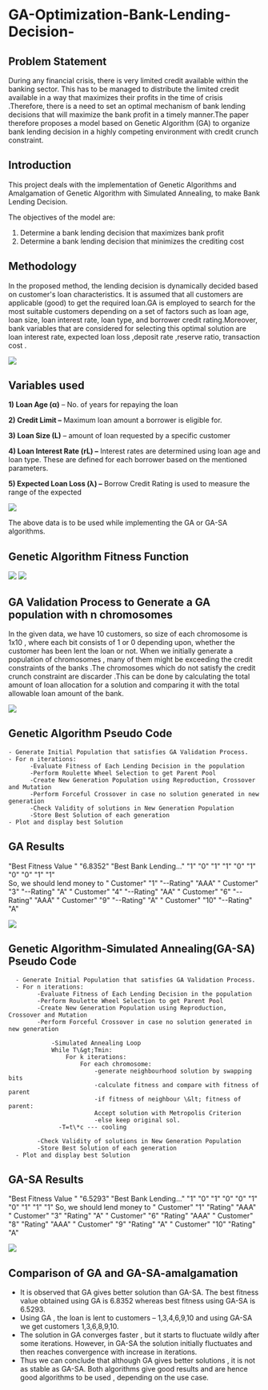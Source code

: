 # GA-Optimization-Bank-Lending-Decision-


## **Problem Statement**

During any financial crisis, there is very limited credit available within the banking sector. This has to be managed to distribute the limited credit available in a way that maximizes their profits in the time of crisis .Therefore, there is a need to set an optimal mechanism of bank lending decisions that will maximize the bank profit in a timely manner.The paper therefore proposes a model based on Genetic Algorithm (GA) to organize bank lending decision in a highly competing environment with credit crunch constraint.

## **Introduction**

This project deals with the implementation of Genetic Algorithms and Amalgamation of Genetic Algorithm with Simulated Annealing, to make Bank Lending Decision.

The objectives of the model are:

1) Determine a bank lending decision that maximizes bank profit
2) Determine a bank lending decision that minimizes the crediting cost

## **Methodology**

In the proposed method, the lending decision is dynamically decided based on customer&#39;s loan characteristics. It is assumed that all customers are applicable (good) to get the required loan.GA is employed to search for the most suitable customers depending on a set of factors such as loan age, loan size, loan interest rate, loan type, and borrower credit rating.Moreover, bank variables that are considered for selecting this optimal solution are loan interest rate, expected loan loss ,deposit rate ,reserve ratio, transaction cost .

![](https://github.com/Shashank-Sundi/GA-Optimization-Bank-Lending-Decision-/blob/main/methodology.PNG)

## **Variables used**

**1) Loan Age (α)** – No. of years for repaying the loan

**2) Credit Limit –** Maximum loan amount a borrower is eligible for.

**3) Loan Size (L)** – amount of loan requested by a specific customer

**4) Loan Interest Rate (rL) –** Interest rates are determined using loan age and loan type. These are defined for each borrower based on the mentioned parameters.

**5) Expected Loan Loss (λ) –** Borrow Credit Rating is used to measure the range of the expected

![](https://github.com/Shashank-Sundi/GA-Optimization-Bank-Lending-Decision-/blob/main/vars.PNG) 

The above data is to be used while implementing the GA or GA-SA algorithms.

## **Genetic Algorithm Fitness Function**

![](https://github.com/Shashank-Sundi/GA-Optimization-Bank-Lending-Decision-/blob/main/fitness.PNG)
![](https://github.com/Shashank-Sundi/GA-Optimization-Bank-Lending-Decision-/blob/main/fitness%202.PNG)



## **GA Validation Process to Generate a GA population with n chromosomes**

In the given data, we have 10 customers, so size of each chromosome is 1x10 , where each bit consists of 1 or 0 depending upon, whether the customer has been lent the loan or not. When we initially generate a population of chromosomes , many of them might be exceeding the credit constraints of the banks .The chromosomes which do not satisfy the credit crunch constraint are discarder .This can be done by calculating the total amount of loan allocation for a solution and comparing it with the total allowable loan amount of the bank.

![](https://github.com/Shashank-Sundi/GA-Optimization-Bank-Lending-Decision-/blob/main/Ga%20valiation.PNG)

## **Genetic Algorithm Pseudo Code**

    - Generate Initial Population that satisfies GA Validation Process.
    - For n iterations:
          -Evaluate Fitness of Each Lending Decision in the population
          -Perform Roulette Wheel Selection to get Parent Pool
          -Create New Generation Population using Reproduction, Crossover and Mutation
          -Perform Forceful Crossover in case no solution generated in new generation
          -Check Validity of solutions in New Generation Population
          -Store Best Solution of each generation
    - Plot and display best Solution

## **GA Results**

&quot;Best Fitness Value &quot; &quot;6.8352&quot;
&quot;Best Bank Lending…&quot; &quot;1&quot; &quot;0&quot; &quot;1&quot; &quot;1&quot; &quot;0&quot; &quot;1&quot; &quot;0&quot; &quot;0&quot; &quot;1&quot; &quot;1&quot;  
So, we should lend money to &quot; Customer&quot; &quot;1&quot; &quot;--Rating&quot; &quot;AAA&quot;
&quot; Customer&quot; &quot;3&quot; &quot;--Rating&quot; &quot;A&quot;
&quot; Customer&quot; &quot;4&quot; &quot;--Rating&quot; &quot;AA&quot;
&quot; Customer&quot; &quot;6&quot; &quot;--Rating&quot; &quot;AAA&quot;
&quot; Customer&quot; &quot;9&quot; &quot;--Rating&quot; &quot;A&quot;
&quot; Customer&quot; &quot;10&quot; &quot;--Rating&quot; &quot;A&quot;

![](https://github.com/Shashank-Sundi/GA-Optimization-Bank-Lending-Decision-/blob/main/GA.PNG)

## **Genetic Algorithm-Simulated Annealing(GA-SA) Pseudo Code**

      - Generate Initial Population that satisfies GA Validation Process.
      - For n iterations:
            -Evaluate Fitness of Each Lending Decision in the population
            -Perform Roulette Wheel Selection to get Parent Pool
            -Create New Generation Population using Reproduction, Crossover and Mutation
            -Perform Forceful Crossover in case no solution generated in new generation
            
                -Simulated Annealing Loop
                While T\&gt;Tmin:
                    For k iterations:
                        For each chromosome:
                            -generate neighbourhood solution by swapping bits
                            -calculate fitness and compare with fitness of parent
                            -if fitness of neighbour \&lt; fitness of parent:
                            Accept solution with Metropolis Criterion
                            -else keep original sol.
                  -T=t\*c --- cooling

            -Check Validity of solutions in New Generation Population
            -Store Best Solution of each generation
      - Plot and display best Solution

## **GA-SA Results**

&quot;Best Fitness Value &quot; &quot;6.5293&quot;
&quot;Best Bank Lending…&quot; &quot;1&quot; &quot;0&quot; &quot;1&quot; &quot;0&quot; &quot;0&quot; &quot;1&quot; &quot;0&quot; &quot;1&quot; &quot;1&quot; &quot;1&quot;
So, we should lend money to &quot; Customer&quot; &quot;1&quot; &quot;Rating&quot; &quot;AAA&quot;
&quot; Customer&quot; &quot;3&quot; &quot;Rating&quot; &quot;A&quot;
&quot; Customer&quot; &quot;6&quot; &quot;Rating&quot; &quot;AAA&quot;
&quot; Customer&quot; &quot;8&quot; &quot;Rating&quot; &quot;AAA&quot;
&quot; Customer&quot; &quot;9&quot; &quot;Rating&quot; &quot;A&quot;
&quot; Customer&quot; &quot;10&quot; &quot;Rating&quot; &quot;A&quot;

![](https://github.com/Shashank-Sundi/GA-Optimization-Bank-Lending-Decision-/blob/main/saga.PNG)

## **Comparison of GA and GA-SA-amalgamation**

- It is observed that GA gives better solution than GA-SA. The best fitness value obtained using GA is 6.8352 whereas best fitness using GA-SA is 6.5293.
- Using GA , the loan is lent to customers – 1,3,4,6,9,10 and using GA-SA we get customers 1,3,6,8,9,10.
- The solution in GA converges faster , but it starts to fluctuate wildly after some iterations. However, in GA-SA the solution initially fluctuates and then reaches convergence with increase in iterations.
- Thus we can conclude that although GA gives better solutions , it is not as stable as GA-SA. Both algorithms give good results and are hence good algorithms to be used , depending on the use case.
